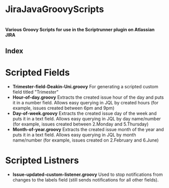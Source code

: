 # JiraJavaGroovyScripts
#
#### Various Groovy Scripts for use in the Scriptrunner plugin on Atlassian JIRA

## Index
# Scripted Fields
- <b>Trimester-field-Deakin-Uni.groovy</b> For generating a scripted custom field titled "Trimester"
- <b>Hour-of-day.groovy</b> Extracts the created issue hour of the day and puts it in a number field. Allows easy querying in JQL by created hours (for example, issues created between 6pm and 9pm)
- <b>Day-of-week.groovy</b> Extracts the created issue day of the week and puts it in a text field. Allows easy querying in JQL by day name/number (for example, issues created between 2.Monday and 5.Thursday)
- <b>Month-of-year.groovy</b> Extracts the created issue month of the year and puts it in a text field. Allows easy querying in JQL by month name/number (for example, issues created on 2.February and 6.June) 

# Scripted Listners
- <b>Issue-updated-custom-listener.groovy</b> Used to stop notifications from changes to the labels field (still sends notifications for all other fields).
